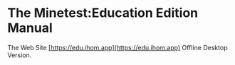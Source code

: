 # The Minetest:Education Edition Manual

The Web Site [https://edu.ihom.app](https://edu.ihom.app) Offline Desktop Version.

